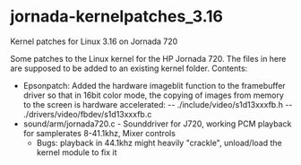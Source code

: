 # jornada-kernelpatches_3.16
Kernel patches for Linux 3.16 on Jornada 720 

Some patches to the Linux kernel for the HP Jornada 720. The files in here are supposed to be added to an existing kernel folder. 
Contents:
- Epsonpatch: Added the hardware imageblit function to the framebuffer driver so that in 16bit color mode, the copying of images from memory to the screen is hardware accelerated:
-- ./include/video/s1d13xxxfb.h
-- ./drivers/video/fbdev/s1d13xxxfb.c
- sound/arm/jornada720.c - Sounddriver for J720, working PCM playback for samplerates 8-41.1khz, Mixer controls
  - Bugs: playback in 44.1khz might heavily "crackle", unload/load the kernel module to fix it
